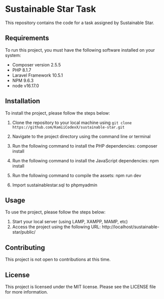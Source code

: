 # Sustainable Star Task

This repository contains the code for a task assigned by Sustainable Star.

## Requirements

To run this project, you must have the following software installed on your system:

- Composer version 2.5.5
- PHP 8.1.7
- Laravel Framework 10.5.1
- NPM 9.6.3
- node v16.17.0

## Installation

To install the project, please follow the steps below:

1. Clone the repository to your local machine using `git clone https://github.com/KamiiCodexX/sustainable-star.git`
2. Navigate to the project directory using the command line or terminal
3. Run the following command to install the PHP dependencies: 
composer install

4. Run the following command to install the JavaScript dependencies:
npm install

5. Run the following command to compile the assets: 
npm run dev

6. Import sustainablestar.sql to phpmyadmin

## Usage

To use the project, please follow the steps below:

1. Start your local server (using LAMP, XAMPP, MAMP, etc)
2. Access the project using the following URL: http://localhost/sustainable-star/public/

## Contributing

This project is not open to contributions at this time.

## License

This project is licensed under the MIT license. Please see the LICENSE file for more information.
